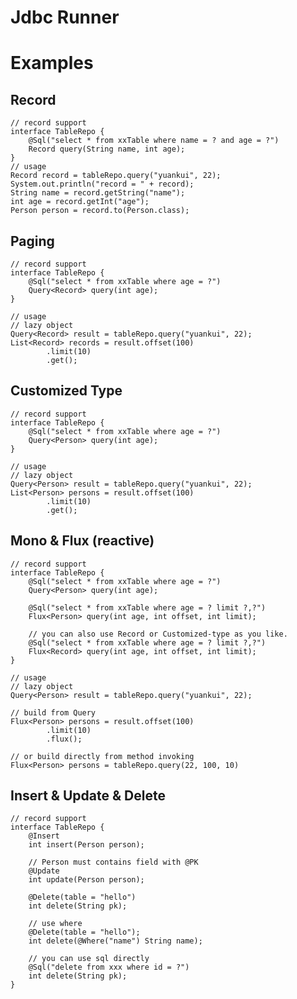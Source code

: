 # Jdbc Runner

# Examples

## Record

    // record support
    interface TableRepo {
    	@Sql("select * from xxTable where name = ? and age = ?")
    	Record query(String name, int age);
    }
    // usage
    Record record = tableRepo.query("yuankui", 22);
    System.out.println("record = " + record);
    String name = record.getString("name");
    int age = record.getInt("age");
    Person person = record.to(Person.class);

## Paging

    // record support
    interface TableRepo {
    	@Sql("select * from xxTable where age = ?")
    	Query<Record> query(int age);
    }
    
    // usage
    // lazy object
    Query<Record> result = tableRepo.query("yuankui", 22);
    List<Record> records = result.offset(100)
    		.limit(10)
    		.get();

## Customized Type

    // record support
    interface TableRepo {
    	@Sql("select * from xxTable where age = ?")
    	Query<Person> query(int age);
    }
    
    // usage
    // lazy object
    Query<Person> result = tableRepo.query("yuankui", 22);
    List<Person> persons = result.offset(100)
    		.limit(10)
    		.get();

## Mono & Flux (reactive)

    // record support
    interface TableRepo {
    	@Sql("select * from xxTable where age = ?")
    	Query<Person> query(int age);
    
    	@Sql("select * from xxTable where age = ? limit ?,?")
    	Flux<Person> query(int age, int offset, int limit);
    
    	// you can also use Record or Customized-type as you like.
    	@Sql("select * from xxTable where age = ? limit ?,?")
    	Flux<Record> query(int age, int offset, int limit);
    }
    
    // usage
    // lazy object
    Query<Person> result = tableRepo.query("yuankui", 22);
    
    // build from Query
    Flux<Person> persons = result.offset(100)
    		.limit(10)
    		.flux();
    
    // or build directly from method invoking
    Flux<Person> persons = tableRepo.query(22, 100, 10)

## Insert & Update & Delete

    // record support
    interface TableRepo {
    	@Insert
    	int insert(Person person);
    
    	// Person must contains field with @PK
    	@Update
    	int update(Person person);
    
    	@Delete(table = "hello")
    	int delete(String pk);
    
    	// use where
    	@Delete(table = "hello");
    	int delete(@Where("name") String name);
    
    	// you can use sql directly
    	@Sql("delete from xxx where id = ?")
    	int delete(String pk);
    }